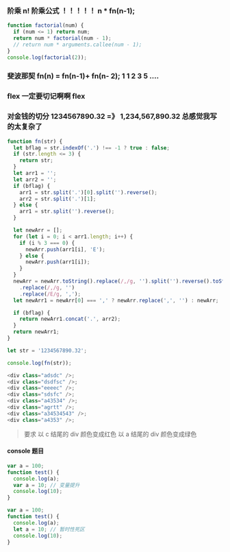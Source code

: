 ### 阶乘 n! 阶乘公式 ！！！！！ n \* fn(n-1);

```javascript
function factorial(num) {
  if (num <= 1) return num;
  return num * factorial(num - 1);
  // return num * arguments.callee(num - 1);
}
console.log(factorial(2));
```

### 斐波那契 fn(n) = fn(n-1)+ fn(n- 2); 1 1 2 3 5 ....

### flex 一定要切记啊啊 flex

### 对金钱的切分 1234567890.32 =》 1,234,567,890.32 总感觉我写的太复杂了

```javascript
function fn(str) {
  let bflag = str.indexOf('.') !== -1 ? true : false;
  if (str.length <= 3) {
    return str;
  }
  let arr1 = '';
  let arr2 = '';
  if (bflag) {
    arr1 = str.split('.')[0].split('').reverse();
    arr2 = str.split('.')[1];
  } else {
    arr1 = str.split('').reverse();
  }

  let newArr = [];
  for (let i = 0; i < arr1.length; i++) {
    if (i % 3 === 0) {
      newArr.push(arr1[i], 'E');
    } else {
      newArr.push(arr1[i]);
    }
  }
  newArr = newArr.toString().replace(/,/g, '').split('').reverse().toString()
    .replace(/,/g, '')
    .replace(/E/g, ',');
  let newArr1 = newArr[0] === ',' ? newArr.replace(',', '') : newArr;

  if (bflag) {
    return newArr1.concat('.', arr2);
  }
  return newArr1;
}

let str = '1234567890.32';

console.log(fn(str));
```

```javascript
<div class="adsdc" />;
<div class="dsdfsc" />;
<div class="eeeec" />;
<div class="sdsfc" />;
<div class="a43534" />;
<div class="agrtt" />;
<div class="a34534543" />;
<div class="a4353" />;
```

> 要求 以 c 结尾的 div 颜色变成红色
> 以 a 结尾的 div 颜色变成绿色

#### console 题目

```javascript
var a = 100;
function test() {
  console.log(a);
  var a = 10; // 变量提升
  console.log(10);
}

var a = 100;
function test() {
  console.log(a);
  let a = 10; // 暂时性死区
  console.log(10);
}
```
